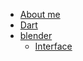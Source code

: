 * [About me](/)
* [Dart](/dart/index)
* [blender](/blender/index)
   * [Interface](/blender/interface)
